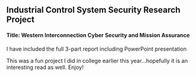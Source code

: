 ## Industrial Control System Security Research Project

#### Title:  Western Interconnection Cyber Security and Mission Assurance 

I have included the full 3-part report including PowerPoint presentation

This was a fun project I did in college earlier this year...hopefully it is an interesting read as well.  Enjoy!
